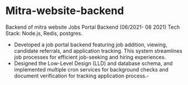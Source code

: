 # Mitra-website-backend

Backend of mitra website
Jobs Portal Backend (06/2021- 08 2021) Tech Stack: Node.js, Redis, postgres.
- Developed a job portal backend featuring job addition, viewing, candidate referrals, and application tracking. This system streamlines job processes for efficient job-seeking and hiring experiences.
- Designed the Low-Level Design (LLD) and database schema, and implemented multiple cron services for background checks and document verification for tracking application process.- 
